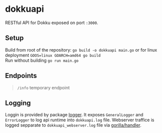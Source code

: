 # dokkuapi
RESTful API for Dokku exposed on port `:3000`.

## Setup
Build from root of the repository: `go build -o dokkuapi main.go` or for linux deployment `GOOS=linux GOARCH=amd64 go build`\
Run without building `go run main.go`

## Endpoints
> `/info` temporary endpoint


## Logging
Loggin is provided by package [logger](github.com/ondro2208/dokkuapi/logger). It exposes `GeneralLogger` and `ErrorLogger` to log api runtime into `dokkuapi.log` file. Webserver traffice is logged sepparate to `dokkuapi_webserver.log` file via [gorilla/handler](https://github.com/gorilla/handlers).
